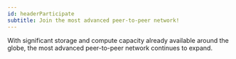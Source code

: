 ```yaml
---
id: headerParticipate
subtitle: Join the most advanced peer-to-peer network!
---
```


With significant storage and compute capacity already available around the globe, the most advanced peer-to-peer network continues to expand.
